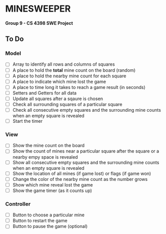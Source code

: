 # MINESWEEPER

#### Group 9 - CS 4398 SWE Project

## To Do

### Model
- [ ] Array to identify all rows and columns of squares
- [ ] A place to hold the **total** mine count on the board (random)
- [ ] A place to hold the nearby mine count for each square
- [ ] A place to indicate which mine lost the game
- [ ] A place to time long it takes to reach a game result (in seconds)
- [ ] Setters and Getters for all data
- [ ] Update all squares after a sqaure is chosen
- [ ] Check all surrounding squares of a particular square
- [ ] Check all consecutive empty squares and the surrounding mine counts when an empty square is revealed
- [ ] Start the timer

### View
- [ ] Show the mine count on the board
- [ ] Show the count of mines near a particular square after the square or a nearby empy space is revealed
- [ ] Show all consecutive empty squares and the surrounding mine counts when an empty square is revealed
- [ ] Show the location of all mines (if game lost) or flags (if game won)
- [ ] Change the color of the nearby mine count as the number grows
- [ ] Show which mine reveal lost the game
- [ ] Show the game timer (as it counts up)

### Controller
- [ ] Button to choose a particular mine
- [ ] Button to restart the game
- [ ] Button to pause the game (optional)
